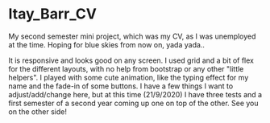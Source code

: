 # Itay_Barr_CV
My second semester mini project, which was my CV, as I was unemployed at the time. Hoping for blue skies from now on, yada yada..

It is responsive and looks good on any screen.
I used grid and a bit of flex for the different layouts, with no help from bootstrap or any other "little helpers".
I played with some cute animation, like the typing effect for my name and the fade-in of some buttons.
I have a few things I want to adjust/add/change here, but at this time (21/9/2020) I have three tests and a first semester of a second year coming up one on top of the other. 
See you on the other side!
